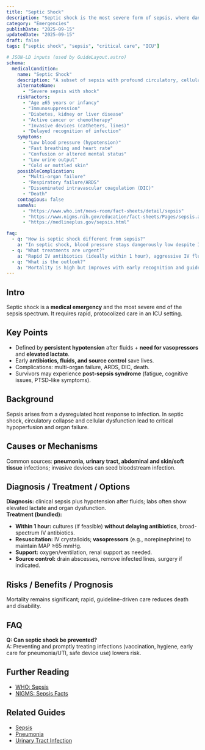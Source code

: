 ```yaml
---
title: "Septic Shock"
description: "Septic shock is the most severe form of sepsis, where dangerously low blood pressure persists despite fluids, causing life-threatening organ failure."
category: "Emergencies"
publishDate: "2025-09-15"
updatedDate: "2025-09-15"
draft: false
tags: ["septic shock", "sepsis", "critical care", "ICU"]

# JSON-LD inputs (used by GuideLayout.astro)
schema:
  medicalCondition:
    name: "Septic Shock"
    description: "A subset of sepsis with profound circulatory, cellular, and metabolic abnormalities, characterized by persistent hypotension requiring vasopressors and elevated lactate despite adequate fluid resuscitation."
    alternateName:
      - "Severe sepsis with shock"
    riskFactors:
      - "Age ≥65 years or infancy"
      - "Immunosuppression"
      - "Diabetes, kidney or liver disease"
      - "Active cancer or chemotherapy"
      - "Invasive devices (catheters, lines)"
      - "Delayed recognition of infection"
    symptoms:
      - "Low blood pressure (hypotension)"
      - "Fast breathing and heart rate"
      - "Confusion or altered mental status"
      - "Low urine output"
      - "Cold or mottled skin"
    possibleComplication:
      - "Multi-organ failure"
      - "Respiratory failure/ARDS"
      - "Disseminated intravascular coagulation (DIC)"
      - "Death"
    contagious: false
    sameAs:
      - "https://www.who.int/news-room/fact-sheets/detail/sepsis"
      - "https://www.nigms.nih.gov/education/fact-sheets/Pages/sepsis.aspx"
      - "https://medlineplus.gov/sepsis.html"

faq:
  - q: "How is septic shock different from sepsis?"
    a: "In septic shock, blood pressure stays dangerously low despite IV fluids, requiring vasopressors and intensive care."
  - q: "What treatments are urgent?"
    a: "Rapid IV antibiotics (ideally within 1 hour), aggressive IV fluids, vasopressors, oxygen/ventilation support, and source control (e.g., drainage, device removal, surgery)."
  - q: "What is the outlook?"
    a: "Mortality is high but improves with early recognition and guideline-based care; survivors may face long-term physical and cognitive effects."
---
```


## Intro
Septic shock is a **medical emergency** and the most severe end of the sepsis spectrum. It requires rapid, protocolized care in an ICU setting.

## Key Points
- Defined by **persistent hypotension** after fluids + **need for vasopressors** and **elevated lactate**.  
- Early **antibiotics, fluids, and source control** save lives.  
- Complications: multi-organ failure, ARDS, DIC, death.  
- Survivors may experience **post-sepsis syndrome** (fatigue, cognitive issues, PTSD-like symptoms).

## Background
Sepsis arises from a dysregulated host response to infection. In septic shock, circulatory collapse and cellular dysfunction lead to critical hypoperfusion and organ failure.

## Causes or Mechanisms
Common sources: **pneumonia, urinary tract, abdominal and skin/soft tissue** infections; invasive devices can seed bloodstream infection.

## Diagnosis / Treatment / Options
**Diagnosis:** clinical sepsis plus hypotension after fluids; labs often show elevated lactate and organ dysfunction.  
**Treatment (bundled):**  
- **Within 1 hour:** cultures (if feasible) **without delaying antibiotics**, broad-spectrum IV antibiotics.  
- **Resuscitation:** IV crystalloids; **vasopressors** (e.g., norepinephrine) to maintain MAP ≥65 mmHg.  
- **Support:** oxygen/ventilation, renal support as needed.  
- **Source control:** drain abscesses, remove infected lines, surgery if indicated.

## Risks / Benefits / Prognosis
Mortality remains significant; rapid, guideline-driven care reduces death and disability.

## FAQ
**Q: Can septic shock be prevented?**  
A: Preventing and promptly treating infections (vaccination, hygiene, early care for pneumonia/UTI, safe device use) lowers risk.

## Further Reading
- [WHO: Sepsis](https://www.who.int/news-room/fact-sheets/detail/sepsis)  
- [NIGMS: Sepsis Facts](https://www.nigms.nih.gov/education/fact-sheets/Pages/sepsis.aspx)  

## Related Guides
- [Sepsis](/guides/sepsis)  
- [Pneumonia](/guides/pneumonia)  
- [Urinary Tract Infection](/guides/urinary-tract-infection)
